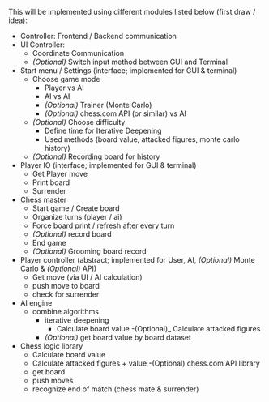 ﻿This will be implemented using different modules listed below (first draw / idea):

- Controller: Frontend / Backend communication
- UI Controller: 
	- Coordinate Communication
	- _(Optional)_ Switch input method between GUI and Terminal
- Start menu / Settings (interface; implemented for GUI & terminal)
	- Choose game mode
		- Player vs AI 
		- AI vs AI
		- _(Optional)_ Trainer (Monte Carlo)
		- _(Optional)_ chess.com API (or similar) vs AI
	- _(Optional)_ Choose difficulty
		- Define time for Iterative Deepening
		- Used methods (board value, attacked figures, monte carlo history)
	- _(Optional)_ Recording board for history 
- Player IO (interface; implemented for GUI & terminal)
	- Get Player move 
	- Print board 
	- Surrender
- Chess master
	- Start game / Create board 
	- Organize turns (player / ai)
	- Force board print / refresh after every turn 
	- _(Optional)_ record board 
	- End game
	- _(Optional)_ Grooming board record
- Player controller (abstract; implemented for User, AI, _(Optional)_ Monte Carlo & _(Optional)_ API)
	- Get move (via UI / AI calculation)
	- push move to board 
	- check for surrender 
- AI engine 
	- combine algorithms
		- iterative deepening
			- Calculate board value 
			-(Optional)_ Calculate attacked figures 
		- _(Optional)_ get board value by board dataset
- Chess logic library 
	- Calculate board value 
	- Calculate attacked figures + value 
-(Optional) chess.com API library
	- get board
	- push moves 
	- recognize end of match (chess mate & surrender) 